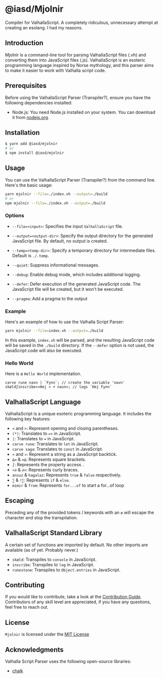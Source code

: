 <!-- @format -->

# @iasd/Mjolnir

Compiler for ValhallaScript. A completely ridiculous, unnecessary attempt at creating an esolang. I had my reasons.

## Introduction

Mjolnir is a command-line tool for parsing ValhallaScript files (.vh) and converting them into JavaScript files (.js). ValhallaScript is an esoteric programming language inspired by Norse mythology, and this parser aims to make it easier to work with Valhalla script code.

## Prerequisites

Before using the ValhallaScript Parser (Transpiler?), ensure you have the following dependencies installed:

-   Node.js: You need Node.js installed on your system. You can download it from [nodejs.org](https://nodejs.org/).

## Installation

```bash
$ yarn add @iasd/mjolnir
# or
$ npm install @iasd/mjolnir
```

## Usage

You can use the ValhallaScript Parser (Transpiler?) from the command line. Here's the basic usage:

```bash
yarn mjolnir --file=./index.vh --output=./build
# or
npm mjolnir --file=./index.vh --output=./build
```

### Options

-   `--file=<input>`: Specifies the input `ValhallaScript` file.

-   `--output=<output-dir>`: Specify the output directory for the generated JavaScript file. By default, no output is created.

-   `--temp=<temp-dir>`: Specify a temporary directory for intermediate files. Default is `./.temp`.

-   `--quiet`: Suppress informational messages.

-   `--debug`: Enable debug mode, which includes additional logging.

-   `--defer`: Defer execution of the generated JavaScript code. The JavaScript file will be created, but it won't be executed.

-   `--pragma`: Add a pragma to the output

### Example

Here's an example of how to use the Valhalla Script Parser:

```bash
yarn mjolnir --file=index.vh --output=./build
```

In this example, `index.vh` will be parsed, and the resulting JavaScript code will be saved in the `./build` directory. If the `--defer` option is not used, the JavaScript code will also be executed.

### Hello World

Here is a `Hello World` implementation.

```vh
carve rune navn | `Fynn`; // create the variable 'navn'
skæld∫inscribe<»Hej « + navn>; // logs `Hej Fynn`
```

## ValhallaScript Language

ValhallaScript is a unique esoteric programming language. It includes the following key features:

-   `<` and `>`: Represent opening and closing parentheses.
-   `(*)`: Translates to `=>` in JavaScript.
-   `|`: Translates to `=` in JavaScript.
-   `carve rune`: Translates to `let` in JavaScript.
-   `carve saga`: Translates to `const` in JavaScript.
-   `«` and `»`: Represent a string as a JavaScript backtick.
-   `∆∞` & `∞∆`: Represents square brackets.
-   `∫`: Represents the property access `.`
-   `<∂` & `∂>`: Represents curly braces.
-   `ansuz` & `hagalaz`: Represents `true` & `false` respectively.
-   `∑` & `!∑`: Represents `if` & `else`.
-   `mimir` & `from`: Represents `for...of` to start a for...of loop

## Escaping

Preceding any of the provided tokens / keywords with an `ø` will escape the character and stop the transpilation.

## ValhallaScript Standard Library

A certain set of functions are imported by default. No other imports are available (as of yet. Probably never.)

-   `skæld`: Transpiles to `console` in JavaScript.
-   `inscribe`: Transpiles to `log` in JavaScript.
-   `runestone`: Transpiles to `Object.entries` in JavaScript.

## Contributing

If you would like to contribute, take a look at the [Contribution Guide](./contributing.md). Contributors of any skill level are
appreciated, if you have any questions, feel free to reach out.

## License

`Mjolnir` is licensed under the [MIT License](https://opensource.org/licenses/MIT)

## Acknowledgments

Valhalla Script Parser uses the following open-source libraries:

-   [chalk](https://www.npmjs.com/package/chalk)
